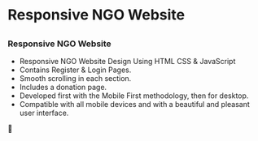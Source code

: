 # Responsive NGO Website
## 
### Responsive NGO Website

- Responsive NGO Website Design Using HTML CSS & JavaScript
- Contains Register & Login Pages.
- Smooth scrolling in each section.
- Includes a donation page.
- Developed first with the Mobile First methodology, then for desktop.
- Compatible with all mobile devices and with a beautiful and pleasant user interface.

💙 



